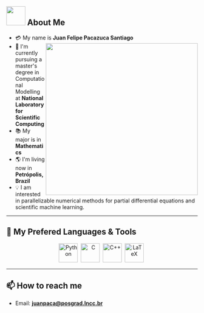 ## <img src="https://raw.githubusercontent.com/nixin72/nixin72/master/wave.gif" width="50px"></img> About Me

- :credit_card: My name is **Juan Felipe Pacazuca Santiago**  
  <img src="https://media.giphy.com/media/JIX9t2j0ZTN9S/giphy.gif" width="400" align="right"/>
- :school: I'm currently pursuing a master's degree in Computational Modelling at **National Laboratory for Scientific Computing**
- :books: My major is in **Mathematics**
- :earth_americas: I'm living now in **Petrópolis, Brazil**
- :bulb: I am interested in parallelizable numerical methods for partial differential equations and scientific machine learning.

---

## 🚀 My Prefered Languages & Tools

<div align="center">
  <img src="https://cdn.jsdelivr.net/gh/devicons/devicon/icons/python/python-original.svg" title="Python" alt="Python" width="50" height="50"/>&nbsp;
  <img src="https://cdn.jsdelivr.net/gh/devicons/devicon/icons/c/c-original.svg" title="C" alt="C" width="50" height="50"/>&nbsp;
  <img src="https://cdn.jsdelivr.net/gh/devicons/devicon/icons/cplusplus/cplusplus-original.svg" title="C++" alt="C++" width="50" height="50"/>&nbsp;
  <img src="https://cdn.jsdelivr.net/gh/devicons/devicon/icons/latex/latex-original.svg" title="LaTeX" alt="LaTeX" width="50" height="50"/>&nbsp;
</div>

---

## 📫 How to reach me

- Email: **juanpaca@posgrad.lncc.br**
